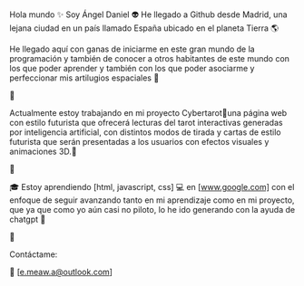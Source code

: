 Hola mundo ✨ Soy Ángel Daniel 👽
He llegado a Github desde Madrid, una lejana ciudad en un país llamado España ubicado en el planeta Tierra 🌎

He llegado aquí con ganas de iniciarme en este gran mundo de la programación y también de conocer a otros habitantes de este mundo con los que poder aprender y también con los que poder asociarme y perfeccionar mis artilugios espaciales 🚀

🌠

Actualmente estoy trabajando en mi proyecto Cybertarot🔮una página web con estilo futurista que ofrecerá lecturas del tarot interactivas generadas por inteligencia artificial, con distintos modos de tirada y cartas de estilo futurista que serán presentadas a los usuarios con efectos visuales y animaciones 3D.🌌

🌠

🎓 Estoy aprendiendo [html, javascript, css] 💻 en [www.google.com] con el enfoque de seguir avanzando tanto en mi aprendizaje como en mi proyecto, que ya que como yo aún casi no piloto, lo he ido generando con la ayuda de chatgpt 🤖

🌠

Contáctame:

📧 [e.meaw.a@outlook.com]
